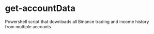 # get-accountData
Powershell script that downloads all Binance trading and income history from multiple accounts.
